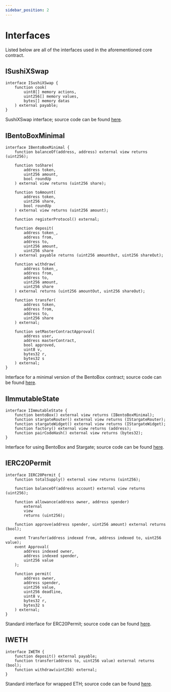 ```yaml
---
sidebar_position: 2
---
```


# Interfaces

Listed below are all of the interfaces used in the aforementioned core contract.

## ISushiXSwap

```solidity
interface ISushiXSwap {
    function cook(
        uint8[] memory actions,
        uint256[] memory values,
        bytes[] memory datas
    ) external payable;
}
```

SushiXSwap interface; source code can be found [here](https://github.com/sushiswap/sushiswap/blob/master/protocols/sushixswap/contracts/interfaces/ISushiXSwap.sol).

## IBentoBoxMinimal

```solidity
interface IBentoBoxMinimal {
    function balanceOf(address, address) external view returns (uint256);

    function toShare(
        address token,
        uint256 amount,
        bool roundUp
    ) external view returns (uint256 share);

    function toAmount(
        address token,
        uint256 share,
        bool roundUp
    ) external view returns (uint256 amount);

    function registerProtocol() external;

    function deposit(
        address token_,
        address from,
        address to,
        uint256 amount,
        uint256 share
    ) external payable returns (uint256 amountOut, uint256 shareOut);

    function withdraw(
        address token_,
        address from,
        address to,
        uint256 amount,
        uint256 share
    ) external returns (uint256 amountOut, uint256 shareOut);

    function transfer(
        address token,
        address from,
        address to,
        uint256 share
    ) external;

    function setMasterContractApproval(
        address user,
        address masterContract,
        bool approved,
        uint8 v,
        bytes32 r,
        bytes32 s
    ) external;
}
```

Interface for a minimal version of the BentoBox contract; source code can be found [here](https://github.com/sushiswap/furo/blob/master/contracts/interfaces/IBentoBoxMinimal.sol).

## IImmutableState

```solidity
interface IImmutableState {
    function bentoBox() external view returns (IBentoBoxMinimal);
    function stargateRouter() external view returns (IStargateRouter);
    function stargateWidget() external view returns (IStargateWidget);
    function factory() external view returns (address);
    function pairCodeHash() external view returns (bytes32);
}
```

Interface for using BentoBox and Stargate; source code can be found [here](https://github.com/sushiswap/sushiswap/blob/master/protocols/sushixswap/contracts/interfaces/IImmutableState.sol).

## IERC20Permit

```solidity
interface IERC20Permit {
    function totalSupply() external view returns (uint256);

    function balanceOf(address account) external view returns (uint256);

    function allowance(address owner, address spender)
        external
        view
        returns (uint256);

    function approve(address spender, uint256 amount) external returns (bool);

    event Transfer(address indexed from, address indexed to, uint256 value);
    event Approval(
        address indexed owner,
        address indexed spender,
        uint256 value
    );

    function permit(
        address owner,
        address spender,
        uint256 value,
        uint256 deadline,
        uint8 v,
        bytes32 r,
        bytes32 s
    ) external;
}
```

Standard interface for ERC20Permit; source code can be found [here](https://github.com/sushiswap/sushiswap/blob/master/protocols/sushixswap/contracts/interfaces/IERC20Permit.sol).

## IWETH

```solidity
interface IWETH {
    function deposit() external payable;
    function transfer(address to, uint256 value) external returns (bool);
    function withdraw(uint256) external;
}
```

Standard interface for wrapped ETH; source code can be found [here](https://github.com/sushiswap/sushiswap/blob/master/protocols/sushixswap/contracts/interfaces/IWETH.sol).
